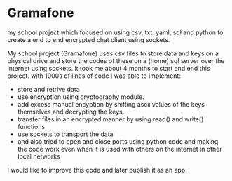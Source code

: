 # Gramafone
my school project which focused on using csv, txt, yaml, sql and python to create a end to end encrypted chat client using sockets.

My school project (Gramafone) uses csv files to store data and keys on a physical drive and store the codes of these on a (home) sql server over the internet using sockets.
it took me about 4 months to start and end this project. with 1000s of lines of code i was able to implement:
- store and retrive data
- use encryption using cryptography module.
- add excess manual encyption by shifting ascii values of the keys themselves and decrypting the keys.
- transfer files in an encrypted manner by using read() and write() functions
- use sockets to transport the data
- and also tried to open and close ports using python code and making the code work even when it is used with others on the internet in other local networks
  
I would like to improve this code and later publish it as an app.
